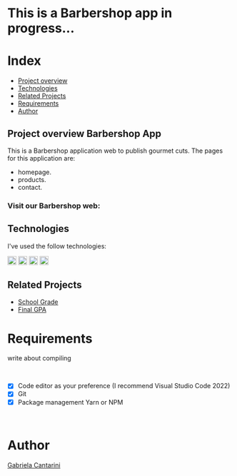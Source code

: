 # This is a Barbershop app in progress...

# Index

- [Project overview](#id01)
- [Technologies](#id02)
- [Related Projects](#id03)
- [Requirements](#id04)
- [Author](#id05)



## Project overview <a name="id01">Barbershop App</a>

This is a Barbershop application web to publish gourmet cuts. The pages for this application are:

- homepage.
- products.
- contact.

<h3>Visit our Barbershop web: <a href="https://barber-shop-amber.vercel.app/"></a></h3>

## Technologies <a name="#id02"></a>

I've used the follow technologies:<br/>

<code><img height="20" src="https://img.shields.io/badge/JavaScript-323330?style=for-the-badge&logo=javascript&logoColor=F7DF1E"></code>
<code><img height="20" src="https://img.shields.io/badge/HTML-239120?style=for-the-badge&logo=html5&logoColor=white"></code>
<code><img height="20" src="https://img.shields.io/badge/CSS-239120?&style=for-the-badge&logo=css3&logoColor=white"></code>
<code><img height="20" src="https://img.shields.io/badge/Git-F05032?style=for-the-badge&logo=git&logoColor=white"></code>



## Related Projects <a name="#id03"></a>
- [School Grade](#id) 
- [Final GPA](#id)



# Requirements <a name="id04"></a>
<p>write about compiling</p>


<br />

- [x] Code editor as your preference (I recommend Visual Studio Code 2022)
- [x] Git
- [x] Package management Yarn or NPM

<br />

# Author <a name="id05"></a>

<a href="https://www.linkedin.com/in/gabrielacantarini/">Gabriela Cantarini</a>